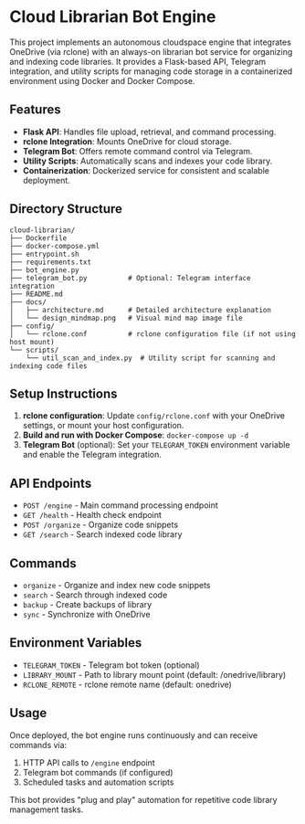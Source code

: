 # Cloud Librarian Bot Engine 

This project implements an autonomous cloudspace engine that integrates OneDrive (via rclone) with an always-on librarian bot service for organizing and indexing code libraries. It provides a Flask-based API, Telegram integration, and utility scripts for managing code storage in a containerized environment using Docker and Docker Compose. 

## Features
- **Flask API**: Handles file upload, retrieval, and command processing.
- **rclone Integration**: Mounts OneDrive for cloud storage.
- **Telegram Bot**: Offers remote command control via Telegram.
- **Utility Scripts**: Automatically scans and indexes your code library.
- **Containerization**: Dockerized service for consistent and scalable deployment. 

## Directory Structure
```
cloud-librarian/
├── Dockerfile
├── docker-compose.yml
├── entrypoint.sh
├── requirements.txt
├── bot_engine.py
├── telegram_bot.py          # Optional: Telegram interface integration
├── README.md
├── docs/
│   ├── architecture.md      # Detailed architecture explanation
│   └── design_mindmap.png   # Visual mind map image file
├── config/
│   └── rclone.conf          # rclone configuration file (if not using host mount)
└── scripts/
    └── util_scan_and_index.py  # Utility script for scanning and indexing code files
``` 

## Setup Instructions
1. **rclone configuration**: Update `config/rclone.conf` with your OneDrive settings, or mount your host configuration.
2. **Build and run with Docker Compose**: `docker-compose up -d`
3. **Telegram Bot** (optional): Set your `TELEGRAM_TOKEN` environment variable and enable the Telegram integration.

## API Endpoints
- `POST /engine` - Main command processing endpoint
- `GET /health` - Health check endpoint
- `POST /organize` - Organize code snippets
- `GET /search` - Search indexed code library

## Commands
- `organize` - Organize and index new code snippets
- `search` - Search through indexed code
- `backup` - Create backups of library
- `sync` - Synchronize with OneDrive

## Environment Variables
- `TELEGRAM_TOKEN` - Telegram bot token (optional)
- `LIBRARY_MOUNT` - Path to library mount point (default: /onedrive/library)
- `RCLONE_REMOTE` - rclone remote name (default: onedrive)

## Usage
Once deployed, the bot engine runs continuously and can receive commands via:
1. HTTP API calls to `/engine` endpoint
2. Telegram bot commands (if configured)
3. Scheduled tasks and automation scripts

This bot provides "plug and play" automation for repetitive code library management tasks.